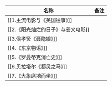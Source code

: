 | 名称                               | 备注 |
| ---------------------------------- | ---- |
| [[1.主流电影与《美国往事》]]       |      |
| [[2.《阳光灿烂的日子》与姜文电影]] |      |
| [[3.侯孝贤《聂隐娘》]]             |      |
| [[4.《东京物语》]]                 |      |
| [[5.《罗曼蒂克消亡史》]]           |      |
| [[6.贝拉塔尔《都灵之马》]]         |      |
| [[7.《大象席地而坐》]]                                   |      |
